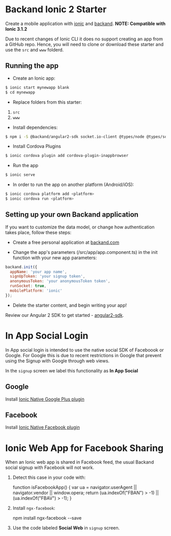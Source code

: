 # Backand Ionic 2 Starter
Create a mobile application with [ionic](http://www.ionicframework.com) and [backand](http://www.backand.com).
**NOTE: Compatible with Ionic 3.1.2**

Due to recent changes of Ionic CLI it does no support creating an app from a GitHub repo. Hence, you will need to clone or download these starter and use the `src` and `www` folderd.

## Running the app

- Create an Ionic app:
```bash
$ ionic start mynewapp blank
$ cd mynewapp
```

- Replace folders from this starter:
1. `src`
2. `www`

- Install dependencies:
```bash
$ npm i -S @backand/angular2-sdk socket.io-client @types/node @types/socket.io-client ionic-native
```

- Install Cordova Plugins
```bash
$ ionic cordova plugin add cordova-plugin-inappbrowser
```

- Run the app
```bash
$ ionic serve
```

- In order to run the app on another platform (Android/iOS):
```bash
$ ionic cordova platform add <platform>
$ ionic cordova run <platform>
```


## Setting up your own Backand application
If you want to customize the data model, or change how authentication takes place, follow these steps:

- Create a free personal application at [backand.com](https://www.backand.com/apps/#/sign_up)

- Change the app's parameters (/src/app/app.component.ts) in the init function with your new app parameters:
```javascript
backand.init({
  appName: 'your app name',
  signUpToken: 'your signup token',
  anonymousToken: 'your anonymousToken token',
  runSocket: true,
  mobilePlatform: 'ionic'
});
```

- Delete the starter content, and begin writing your app!

Review our Angular 2 SDK to get started - [angular2-sdk](https://github.com/backand/angular2-sdk).

# In App Social Login 

In App social login is intended to use the native social SDK of Faceboook or Google. For Google this is due to recent restrictions in Google that prevent using the Signup with Google through web views. 

In the `signup` screen we label this functionality as **In App Social**

## Google 

Install [Ionic Native Google Plus plugin](https://ionicframework.com/docs/native/google-plus/)

## Facebook

Install [Ionic Native Facebook plugin](https://ionicframework.com/docs/native/facebook/)

# Ionic Web App for Facebook Sharing

When an Ionic web app is shared in Facebook feed, the usual Backand social signup with Facebook will not work. 

1. Detect this case in your code with:

    function isFacebookApp() {
       var ua = navigator.userAgent || navigator.vendor || window.opera;
       return (ua.indexOf("FBAN") > -1) || (ua.indexOf("FBAV") > -1);
    }

2. Install `ngx-facebook`:

    npm install ngx-facebook --save

3. Use the code labeled **Social Web** in `signup` screen.

